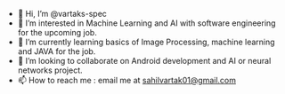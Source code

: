 - 👋 Hi, I’m @vartaks-spec
- 👀 I’m interested in Machine Learning and AI with software engineering for the upcoming job.
- 🌱 I’m currently learning basics of Image Processing, machine learning and JAVA for the job.
- 💞️ I’m looking to collaborate on Android development and AI or neural networks project.
- 📫 How to reach me : email me at sahilvartak01@gmail.com

<!---
vartaks-spec/vartaks-spec is a ✨ special ✨ repository because its `README.md` (this file) appears on your GitHub profile.
You can click the Preview link to take a look at your changes.
--->
